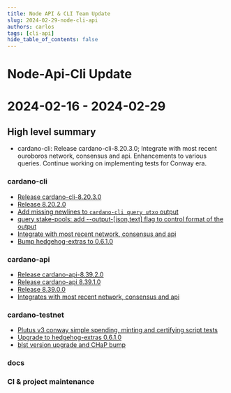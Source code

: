 ```yaml
---
title: Node API & CLI Team Update
slug: 2024-02-29-node-cli-api
authors: carlos
tags: [cli-api]
hide_table_of_contents: false
---
```


# Node-Api-Cli Update
# 2024-02-16 - 2024-02-29

## High level summary

- cardano-cli: Release cardano-cli-8.20.3.0; Integrate with most recent ouroboros network, consensus and api. Enhancements to various queries. Continue working on implementing tests for Conway era. 

### cardano-cli

- [Release cardano-cli-8.20.3.0](https://github.com/IntersectMBO/cardano-cli/pull/626)
- [Release 8.20.2.0](https://github.com/IntersectMBO/cardano-cli/pull/622)
- [Add missing newlines to `cardano-cli query utxo` output](https://github.com/IntersectMBO/cardano-cli/pull/620)
- [query stake-pools: add --output-[json,text] flag to control format of the output](https://github.com/IntersectMBO/cardano-cli/pull/617)
- [Integrate with most recent network, consensus and api](https://github.com/IntersectMBO/cardano-cli/pull/615)
- [Bump hedgehog-extras to 0.6.1.0](https://github.com/IntersectMBO/cardano-cli/pull/613)

### cardano-api

- [Release cardano-api-8.39.2.0](https://github.com/IntersectMBO/cardano-api/pull/465)
- [Release cardano-api 8.39.1.0](https://github.com/IntersectMBO/cardano-api/pull/463)
- [Release 8.39.0.0](https://github.com/IntersectMBO/cardano-api/pull/460)
- [Integrates with most recent network, consensus and api](https://github.com/IntersectMBO/cardano-api/pull/459)

### cardano-testnet

- [Plutus v3 conway simple spending, minting and certifying script tests](https://github.com/IntersectMBO/cardano-node/pull/5685)
- [Upgrade to hedgehog-extras 0.6.1.0](https://github.com/IntersectMBO/cardano-node/pull/5681)
- [blst version upgrade and CHaP bump](https://github.com/IntersectMBO/cardano-node/pull/5680)

### docs

### CI & project maintenance
